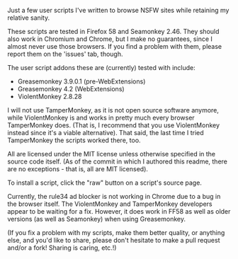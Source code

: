 Just a few user scripts I've written to browse NSFW sites while retaining my
relative sanity.

These scripts are tested in Firefox 58 and Seamonkey 2.46. They should also work
in Chromium and Chrome, but I make no guarantees, since I almost never use those
browsers. If you find a problem with them, please report them on the 'issues'
tab, though.

The user script addons these are (currently) tested with include:
* Greasemonkey 3.9.0.1 (pre-WebExtensions)
* Greasemonkey 4.2 (WebExtensions)
* ViolentMonkey 2.8.28

I will not use TamperMonkey, as it is not open source software anymore, while
ViolentMonkey is and works in pretty much every browser TamperMonkey does.
(That is, I recommend that you use ViolentMonkey instead since it's a viable
alternative). That said, the last time I tried TamperMonkey the scripts worked
there, too.

All are licensed under the MIT license unless otherwise specified in the source
code itself. (As of the commit in which I authored this readme, there are no
exceptions - that is, all are MIT licensed).

To install a script, click the "raw" button on a script's source page.

Currently, the rule34 ad blocker is not working in Chrome due to a bug in the
browser itself. The ViolentMonkey and TamperMonkey developers appear to be
waiting for a fix. However, it does work in FF58 as well as older versions (as
well as Seamonkey) when using Greasemonkey.

(If you fix a problem with my scripts, make them better quality, or anything
else, and you'd like to share, please don't hesitate to make a pull request
and/or a fork! Sharing is caring, etc.!)
